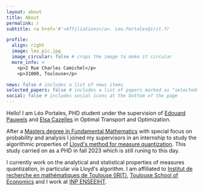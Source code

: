 ```yaml
---
layout: about
title: About
permalink: /
subtitle: <a href='#'>Affiliations</a>. Leo.Portales@irit.fr

profile:
  align: right
  image: leo_pic.jpg
  image_circular: false # crops the image to make it circular
  more_info: >
    <p>2 Rue Charles Camichel</p>
    <p>31000, Toulouse</p>

news: false # includes a list of news items
selected_papers: false # includes a list of papers marked as "selected={true}"
social: false # includes social icons at the bottom of the page
---
```


Hello! I am Léo Portales, PHD student under the supervision of [Edouard Pauwels](https://www.tse-fr.eu/people/edouard-pauwels) and [Elsa Cazelles](https://www.irit.fr/~Elsa.Cazelles/) in Optimal Transport and Optimization. 

After a [Masters degree in Fundamental Mathematics](https://departement-math.univ-tlse3.fr/m2-research-innovation) with special focus on probability and analysis I joined my supervisors in an internship to study the algorithmic properties of [Lloyd's method for measure quantization](https://www.google.com/url?sa=t&source=web&rct=j&opi=89978449&url=https://www.irit.fr/~Elsa.Cazelles/wp-content/uploads/sites/53/2022/11/proposal_MSc_2023_PEPR_IA.pdf&ved=2ahUKEwiw0aDtxs6HAxUPfKQEHSrrO6wQFnoECBsQAQ&usg=AOvVaw3VBVO0XYZZVdSoqwbkfa7b). This study carried on as a PHD in fall 2023 which is still runing to this day. 

I currently work on the analytical and statistical properties of measures quantization, in particular via Lloyd's algorithm. I am affiliated to [Institut de recherche en mathématiques de Toulouse (IRIT)](https://www.irit.fr/), [Toulouse School of Economics](https://www.tse-fr.eu/fr) and I work at [INP ENSEEIHT](https://www.enseeiht.fr/fr/index.html). 